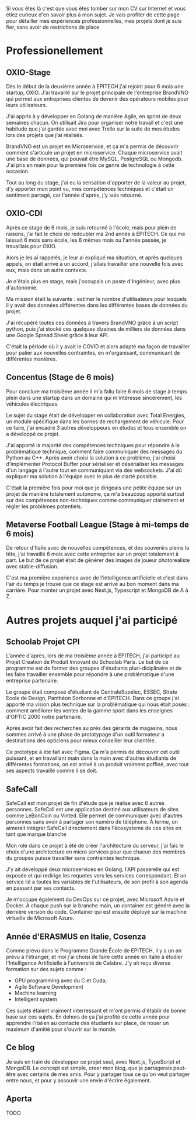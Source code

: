 Si vous êtes là c'est que vous êtes tomber sur mon CV sur Internet et vous étiez curieux d'en savoir plus à mon sujet. Je vais profiter de cette page pour détailler mes expériences professionnelles, mes projets dont je suis fier, sans avoir de restrictions de place

> 
> 
# Professionellement
> 
> 
> 
> 
## OXIO-Stage
> 
Dès le début de la deuxième année à EPITECH j'ai rejoint pour 6 mois une startup, OXIO. J'ai travaillé sur le projet principale de l'entreprise BrandVNO qui permet aux entreprises clientes de devenir des opérateurs mobiles pour leurs utilisateurs.
> 
J'ai appris à y développer en Golang de manière Agile, en sprint de deux semaines chacun. On utilisait Jira pour organiser notre travail et c'est une habitude que j'ai gardée avec moi avec Trello sur la suite de mes études lors des projets que j'ai réalisés.
> 
BrandVNO est un projet en Microservice, et ça m'a permis de découvrir comment s'articule un projet en microservice. Chaque microservice avait une base de données, qui pouvait être MySQL, PostgreSQL ou Mongodb. J'ai pris en main pour la première fois ce genre de technologie à cette occasion.
> 
Tout au long du stage, j'ai eu la sensation d'apporter de la valeur au projet, d'y apporter mon point vu, mes compétences techniques et c'était un sentiment partagé, car l'année d'après, j'y suis retourné.
> 
> 
## OXIO-CDI
> 
Après ce stage de 6 mois, je suis retourné à l'école, mais pour plein de raisons, j'ai fait le choix de redoubler ma 2nd année à EPITECH. Ce qui me laissait 6 mois sans école, les 6 mêmes mois ou l'année passée, je travaillais pour OXIO.
> 
Alors je les ai rappelés, je leur ai expliqué ma situation, et après quelques appels, on était arrivé à un accord, j'allais travailler une nouvelle fois avec eux, mais dans un autre contexte.
> 
Je n'étais plus en stage, mais j'occupais un poste d'Ingénieur, avec plus d'autonomie.
> 
Ma mission était la suivante : estimer le nombre d'utilisateurs pour lesquels il y avait des données différentes dans les différentes bases de données du projet.
> 
J'ai récupéré toutes ces données à travers BrandVNO grâce à un script python, puis j'ai stocké ces quelques dizaines de milliers de données dans une Google Spread Sheet grâce à leur API.
> 
C'était la période où il y avait le COVID et alors adapté ma façon de travailler pour palier aux nouvelles contraintes, en m'organisant, communicant de différentes manières.
> 
> 
## Concentus (Stage de 6 mois)
> 
Pour conclure ma troisième année il m'a fallu faire 6 mois de stage à temps plein dans une startup dans un domaine qui m'intéresse sincèrement, les véhicules électriques.
> 
Le sujet du stage était de développer en collaboration avec Total Energies, un module spécifique dans les bornes de rechargement de véhicule. Pour ce faire, j'ai encadré 3 autres développeurs en études et tous ensemble on a développé ce projet.
> 
J'ai apporté la majorité des compétences techniques pour répondre à la problématique technique, comment faire communiquer des messages du Python au C++. Après avoir choisi la solution à ce problème, j'ai choisi d’implémenter Protocol Buffer pour sérialiser et désérialiser les messages d'un langage à l'autre tout en communiquant via des websockets. J'ai dû expliquer ma solution à l'équipe avec le plus de clarté possible.
> 
C'était la première fois pour moi que je dirigeais une petite équipe sur un projet de manière totalement autonome, ça m'a beaucoup apporté surtout sur des compétences non-techniques comme communiquer clairement et régler les problèmes potentiels.
> 
> 
## Metaverse Football League (Stage à mi-temps de 6 mois)
> 
De retour d'Italie avec de nouvelles compétences, et des souvenirs pleins la tête, j'ai travaillé 6 mois avec cette entreprise sur un projet totalement à part. Le but de ce projet était de générer des images de joueur photorealiste avec stable-diffusion.
> 
C'est ma première experience avec de l'intelligence artificielle et c'est dans l'air du temps je trouve que ce stage est arrivé au bon moment dans ma carrière. Pour monter un projet avec Next.js, Typescript et MongoDB de A à Z.

# Autres projets auquel j'ai participé
> 
## Schoolab Projet CPI
> 
> 
L'année d'après, lors de ma troisième année à EPITECH, j'ai participé au Projet Creation de Produit Innovant du Schoolab Paris. Le but de ce programme est de former des groupes d'étudiants pluri-diciplinaire et de les faire travailler ensemble pour répondre à une problématique d'une entreprise partenaire.
> 
Le groupe était composé d'étudiant de CentraleSupélec, ESSEC, Strate Ecole de Design, Panthéon Sorbonne et d'EPITECH. Dans ce groupe j'ai apporté ma vision plus technique sur la problématique qui nous était posés : comment améliorer les ventes de la gamme sport dans les enseignes d'OPTIC 2000 notre partenaire.
> 
Après avoir fait des recherches au près des gérants de magasins, nous sommes arrivé à une phase de prototypage d'un outil formateur a destinations des opticiens pour mieux conseiller leur clientèle.
> 
Ce prototype à été fait avec Figma. Ça m'a permis de découvrir cet outil puissant, et en travaillant main dans la main avec d'autres étudiants de différentes formations, on est arrivé à un produit vraiment poffiné, avec tout ses aspects travaillé comme il se doit.
> 
> 
## SafeCall
> 
SafeCall est mon projet de fin d'étude que je réalise avec 6 autres personnes. SafeCall est une application destiné aux utilisateurs de sites comme LeBonCoin ou Vinted. Elle permet de communiquer avec d'autres personnes sans avoir à partager son numéro de téléphone. À terme, on aimerait intégrer SafeCall directement dans l'écosysteme de ces sites en tant que marque blanche
> 
Mon role dans ce projet à été de créer l'architecture du serveur, j'ai fais le choix d'une architecture en micro services pour que chacun des membres du groupes puisse travailler sans contraintes technique.
> 
J'y ait développé deux microservices en Golang, l'API passerelle qui est exposée et qui redirige les requetes vers les services correspondant. Et un service lié a toutes les variables de l'utilisateurs, de son profil à son agenda en passant par ses contacts.
> 
Je m'occupe également du DevOps sur ce projet, avec Microsoft Azure et Docker. À chaque push sur la branche main, un container est généré avec la dernière version du code. Container qui est ensuite déployé sur la machine virtuelle de Microsoft Azure.
> 
## Année d'ERASMUS en Italie, Cosenza
> 
Comme prévu dans le Programme Grande École de EPITECH, il y a un an prévu à l'étranger, et moi j'ai choisi de faire cette année en Italie à étudier l'Intelligence Artificielle à l'université de Calabre. J'y ait reçu diverse formation sur des sujets comme :
* GPU programming avec du C et Cuda;
* Agile Software Development
* Machine learning
* Intelligent system
> 
Ces sujets étaient vraiment interressant et m'ont permis d'établir de bonne base sur ces sujets. En dehors de ça j'ai profité de cette année pour apprendre l'italien au contacte des étudiants sur place, de nouer un maximum d'amitié pour s'ouvrir sur le monde.
> 
> 
## Ce blog
> 
Je suis en train de développer ce projet seul, avec Next.js, TypeScript et MongoDB. Le concept est simple, creer mon blog, que je partagerais peut-être avec certains de mes amis.
Pour y partager tous ce qu'on veut partager entre nous, et pour y assouvir une envie d'écrire également.   
> 
## Aperta 

TODO